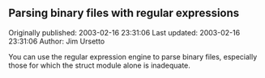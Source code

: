 ## Parsing binary files with regular expressions 
Originally published: 2003-02-16 23:31:06 
Last updated: 2003-02-16 23:31:06 
Author: Jim Ursetto 
 
You can use the regular expression engine to parse binary files, especially those for which the struct module alone is inadequate.